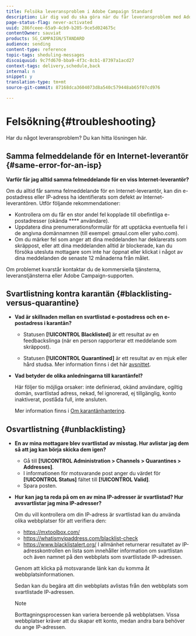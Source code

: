 ```yaml
---
title: Felsöka leveransproblem i Adobe Campaign Standard
description: Lär dig vad du ska göra när du får leveransproblem med Adobe Campaign Standard.
page-status-flag: never-activated
uuid: 286fceee-65a9-4cb9-b205-9ce5d024675c
contentOwner: sauviat
products: SG_CAMPAIGN/STANDARD
audience: sending
content-type: reference
topic-tags: sheduling-messages
discoiquuid: 9c7fd670-bba9-4f3c-8cb1-87397a1acd27
context-tags: delivery,schedule,back
internal: n
snippet: y
translation-type: tm+mt
source-git-commit: 87168dca3604073d8a540c579448ab65f07cd976

---
```



# Felsökning{#troubleshooting}

Har du något leveransproblem? Du kan hitta lösningen här.

## Samma felmeddelande för en Internet-leverantör {#same-error-for-an-isp}

**Varför får jag alltid samma felmeddelande för en viss Internet-leverantör?**

Om du alltid får samma felmeddelande för en Internet-leverantör, kan din e-postadress eller IP-adress ha identifierats som defekt av Internet-leverantören. Utför följande rekommendationer:
* Kontrollera om du får en stor andel fel kopplade till obefintliga e-postadresser (okända **** användare).
* Uppdatera dina prenumerationsformulär för att upptäcka eventuella fel i de angivna domännamnen (till exempel: gmaul.com eller yaho.com).
* Om du märker fel som anger att dina meddelanden har deklarerats som skräppost, eller att dina meddelanden alltid är blockerade, kan du försöka utesluta mottagare som inte har öppnat eller klickat i något av dina meddelanden de senaste 12 månaderna från målet.

Om problemet kvarstår kontaktar du de kommersiella tjänsterna, leveranstjänsterna eller Adobe Campaign-supporten.

## Svartlistning kontra karantän {#blacklisting-versus-quarantine}

* **Vad är skillnaden mellan en svartlistad e-postadress och en e-postadress i karantän?**

   * Statusen **[!UICONTROL Blacklisted]** är ett resultat av en feedbackslinga (när en person rapporterar ett meddelande som skräppost).

   * Statusen **[!UICONTROL Quarantined]** är ett resultat av en mjuk eller hård studsa.
   Mer information finns i det här [avsnittet](../../sending/using/understanding-quarantine-management.md#quarantine-vs-blacklisting).

* **Vad betyder de olika anledningarna till karantänfel?**

   Här följer tio möjliga orsaker: inte definierad, okänd användare, ogiltig domän, svartlistad adress, nekad, fel ignorerad, ej tillgänglig, konto inaktiverat, postlåda full, inte ansluten.

   Mer information finns i [Om karantänhantering](../../sending/using/understanding-quarantine-management.md).

## Osvartlistning {#unblacklisting}

* **En av mina mottagare blev svartlistad av misstag. Hur avlistar jag dem så att jag kan börja skicka dem igen?**

   * Gå till **[!UICONTROL Administration > Channels > Quarantines > Addresses]**.
   * I informationen för motsvarande post anger du värdet för **[!UICONTROL Status]** fältet till **[!UICONTROL Valid]**.
   * Spara posten.

* **Hur kan jag ta reda på om en av mina IP-adresser är svartlistad? Hur avsvartlistar jag mina IP-adresser?**

   Om du vill kontrollera om din IP-adress är svartlistad kan du använda olika webbplatser för att verifiera den:
   * https://mxtoolbox.com/
   * https://whatismyipaddress.com/blacklist-check
   * https://www.blacklistalert.org/
   I allmänhet returnerar resultatet av IP-adresskontrollen en lista som innehåller information om svartlistan och även namnet på den webbplats som svartlistade IP-adressen.

   Genom att klicka på motsvarande länk kan du komma åt webbplatsinformationen.

   Sedan kan du begära att din webbplats avlistas från den webbplats som svartlistade IP-adressen.

   >[!NOTE]
   >
   >Borttagningsprocessen kan variera beroende på webbplatsen. Vissa webbplatser kräver att du skapar ett konto, medan andra bara behöver du ange IP-adressen.
